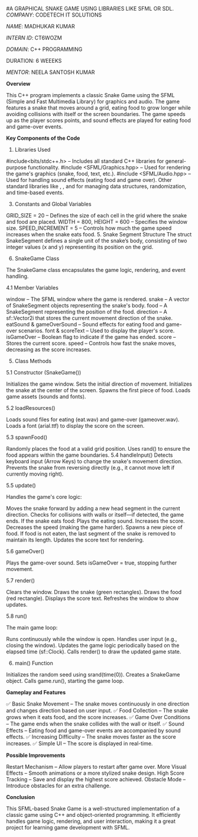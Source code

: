 #A GRAPHICAL SNAKE GAME
USING LIBRARIES LIKE SFML OR SDL.
*COMPANY*: CODETECH IT SOLUTIONS

*NAME*: MADHUKAR KUMAR

*INTERN ID*: CT6WOZM

*DOMAIN*: C++ PROGRAMMING

DURATION: 6 WEEEKS

*MENTOR*: NEELA SANTOSH KUMAR

**Overview**

This C++ program implements a classic Snake Game using the SFML (Simple and Fast Multimedia Library) for graphics and audio. The game features a snake that moves around a grid, eating food to grow longer while avoiding collisions with itself or the screen boundaries. The game speeds up as the player scores points, and sound effects are played for eating food and game-over events.

**Key Components of the Code**

1. Libraries Used
   
#include<bits/stdc++.h> – Includes all standard C++ libraries for general-purpose functionality.
#include <SFML/Graphics.hpp> – Used for rendering the game's graphics (snake, food, text, etc.).
#include <SFML/Audio.hpp> – Used for handling sound effects (eating food and game over).
Other standard libraries like <vector>, <cstdlib>, and <ctime> for managing data structures, randomization, and time-based events.

3. Constants and Global Variables
   
GRID_SIZE = 20 – Defines the size of each cell in the grid where the snake and food are placed.
WIDTH = 800, HEIGHT = 600 – Specifies the window size.
SPEED_INCREMENT = 5 – Controls how much the game speed increases when the snake eats food.
5. Snake Segment Structure
The struct SnakeSegment defines a single unit of the snake’s body, consisting of two integer values (x and y) representing its position on the grid.

6. SnakeGame Class
   
The SnakeGame class encapsulates the game logic, rendering, and event handling.

4.1 Member Variables

window – The SFML window where the game is rendered.
snake – A vector of SnakeSegment objects representing the snake's body.
food – A SnakeSegment representing the position of the food.
direction – A sf::Vector2i that stores the current movement direction of the snake.
eatSound & gameOverSound – Sound effects for eating food and game-over scenarios.
font & scoreText – Used to display the player's score.
isGameOver – Boolean flag to indicate if the game has ended.
score – Stores the current score.
speed – Controls how fast the snake moves, decreasing as the score increases.

5. Class Methods
   
5.1 Constructor (SnakeGame())

Initializes the game window.
Sets the initial direction of movement.
Initializes the snake at the center of the screen.
Spawns the first piece of food.
Loads game assets (sounds and fonts).

5.2 loadResources()

Loads sound files for eating (eat.wav) and game-over (gameover.wav).
Loads a font (arial.ttf) to display the score on the screen.

5.3 spawnFood()

Randomly places the food at a valid grid position.
Uses rand() to ensure the food appears within the game boundaries.
5.4 handleInput()
Detects keyboard input (Arrow Keys) to change the snake's movement direction.
Prevents the snake from reversing directly (e.g., it cannot move left if currently moving right).

5.5 update()

Handles the game's core logic:

Moves the snake forward by adding a new head segment in the current direction.
Checks for collisions with walls or itself—if detected, the game ends.
If the snake eats food:
Plays the eating sound.
Increases the score.
Decreases the speed (making the game harder).
Spawns a new piece of food.
If food is not eaten, the last segment of the snake is removed to maintain its length.
Updates the score text for rendering.

5.6 gameOver()

Plays the game-over sound.
Sets isGameOver = true, stopping further movement.

5.7 render()

Clears the window.
Draws the snake (green rectangles).
Draws the food (red rectangle).
Displays the score text.
Refreshes the window to show updates.

5.8 run()

The main game loop:

Runs continuously while the window is open.
Handles user input (e.g., closing the window).
Updates the game logic periodically based on the elapsed time (sf::Clock).
Calls render() to draw the updated game state.

6. main() Function
   
Initializes the random seed using srand(time(0)).
Creates a SnakeGame object.
Calls game.run(), starting the game loop.

**Gameplay and Features**

✅ Basic Snake Movement – The snake moves continuously in one direction and changes direction based on user input.
✅ Food Collection – The snake grows when it eats food, and the score increases.
✅ Game Over Conditions – The game ends when the snake collides with the wall or itself.
✅ Sound Effects – Eating food and game-over events are accompanied by sound effects.
✅ Increasing Difficulty – The snake moves faster as the score increases.
✅ Simple UI – The score is displayed in real-time.

**Possible Improvements**

Restart Mechanism – Allow players to restart after game over.
More Visual Effects – Smooth animations or a more stylized snake design.
High Score Tracking – Save and display the highest score achieved.
Obstacle Mode – Introduce obstacles for an extra challenge.

**Conclusion**

This SFML-based Snake Game is a well-structured implementation of a classic game using C++ and object-oriented programming. It efficiently handles game logic, rendering, and user interaction, making it a great project for learning game development with SFML.


